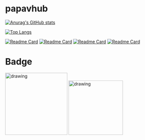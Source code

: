 <!--
### Hi there 👋


**papavhub/papavhub** is a ✨ _special_ ✨ repository because its `README.md` (this file) appears on your GitHub profile.

Here are some ideas to get you started:

- 🔭 I’m currently working on ...
- 🌱 I’m currently learning ...
- 👯 I’m looking to collaborate on ...
- 🤔 I’m looking for help with ...
- 💬 Ask me about ...
- 📫 How to reach me: ...
- 😄 Pronouns: ...
- ⚡ Fun fact: ...
-->


# papavhub
[![Anurag's GitHub stats](https://github-readme-stats.vercel.app/api?username=papavhub)](https://github.com/papavhub?tab=repositories)

[![Top Langs](https://github-readme-stats.vercel.app/api/top-langs/?username=anuraghazra)](https://github.com/anuraghazra/github-readme-stats)

[![Readme Card](https://github-readme-stats.vercel.app/api/pin/?username=papavhub&repo=CACA-2022CD)](https://github.com/papavhub/CACA-2022CD)
[![Readme Card](https://github-readme-stats.vercel.app/api/pin/?username=papavhub&repo=Healthcare-with-MSA-Docker
)](https://github.com/papavhub/Healthcare-with-MSA-Docker)
[![Readme Card](https://github-readme-stats.vercel.app/api/pin/?username=papavhub&repo=CACA
)](https://github.com/papavhub/CACA)
[![Readme Card](https://github-readme-stats.vercel.app/api/pin/?username=papavhub&repo=SmileSpeedGate
)](https://github.com/papavhub/SmileSpeedGate)

# Badge
[<img src="https://user-images.githubusercontent.com/67986703/183000509-139ca6dc-17d4-4280-98d7-848e73507bf4.png" alt="drawing" width="200" target="_blank">](https://www.credly.com/badges/730ce3ba-b94a-4af2-8877-473b797fda7f/public_url)
[<img src="https://user-images.githubusercontent.com/67986703/186299611-3c17b946-99c1-4682-96d3-9680d91b7ec9.png" alt="drawing" width="175" target="_blank">](https://www.credly.com/badges/11428544-01c7-4442-8108-bb2204404d95/public_url)
